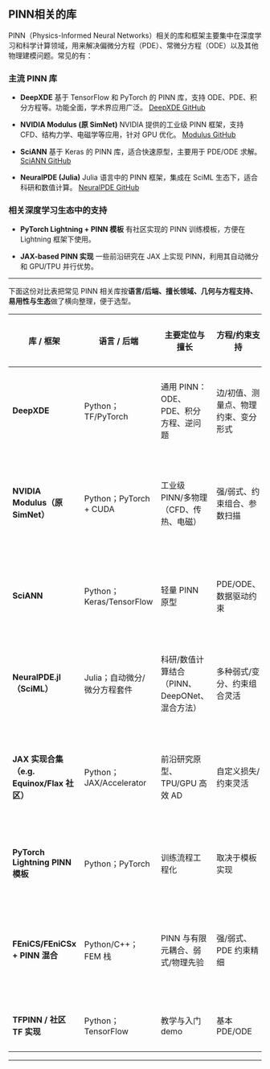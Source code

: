 ## PINN相关的库
PINN（Physics-Informed Neural Networks）相关的库和框架主要集中在深度学习和科学计算领域，用来解决偏微分方程（PDE）、常微分方程（ODE）以及其他物理建模问题。常见的有：

### 主流 PINN 库

* **DeepXDE**
  基于 TensorFlow 和 PyTorch 的 PINN 库，支持 ODE、PDE、积分方程等。功能全面，学术界应用广泛。
  [DeepXDE GitHub](https://github.com/lululxvi/deepxde)

* **NVIDIA Modulus (原 SimNet)**
  NVIDIA 提供的工业级 PINN 框架，支持 CFD、结构力学、电磁学等应用，针对 GPU 优化。
  [Modulus GitHub](https://github.com/NVIDIA/modulus)

* **SciANN**
  基于 Keras 的 PINN 库，适合快速原型，主要用于 PDE/ODE 求解。
  [SciANN GitHub](https://github.com/ehsanhaghighat/sciann)

* **NeuralPDE (Julia)**
  Julia 语言中的 PINN 框架，集成在 SciML 生态下，适合科研和数值计算。
  [NeuralPDE GitHub](https://github.com/SciML/NeuralPDE.jl)

### 相关深度学习生态中的支持

* **PyTorch Lightning + PINN 模板**
  有社区实现的 PINN 训练模板，方便在 Lightning 框架下使用。

* **JAX-based PINN 实现**
  一些前沿研究在 JAX 上实现 PINN，利用其自动微分和 GPU/TPU 并行优势。

---
下面这份对比表把常见 PINN 相关库按**语言/后端、擅长领域、几何与方程支持、易用性与生态**做了横向整理，便于选型。

| 库 / 框架                             | 语言 / 后端                 | 主要定位与擅长                       | 方程/约束支持            | 几何/网格 & 数据接口                     | 训练与工程化              | 生态/成熟度        | 许可证           | 适合人群/场景             |
| ---------------------------------- | ----------------------- | ----------------------------- | ------------------ | -------------------------------- | ------------------- | ------------- | ------------- | ------------------- |
| **DeepXDE**                        | Python；TF/PyTorch       | 通用 PINN：ODE、PDE、积分方程、逆问题      | 边/初值、测量点、物理约束、变分形式 | 内置常见几何体与采样；可导入点云/边界样本            | 单机为主；回调/自适应采样/多损权重  | 学术社区广、教程多     | MIT           | 想快速做学术原型与论文复现       |
| **NVIDIA Modulus（原 SimNet）**       | Python；PyTorch + CUDA   | 工业级 PINN/多物理（CFD、传热、电磁）       | 强/弱式、约束组合、参数扫描     | 几何构造器丰富；支持网格/点云/CFD数据            | 多 GPU、混合精度、部署示例完善   | 工业案例多、更新积极    | BSD-3         | 工程落地、需要 GPU 性能与规模化  |
| **SciANN**                         | Python；Keras/TensorFlow | 轻量 PINN 原型                    | PDE/ODE、数据驱动约束     | 以样本点为主；几何简洁                      | 简单易上手，API 类 Keras   | 相对轻量          | MIT           | 教学、课程实验、快速试错        |
| **NeuralPDE.jl（SciML）**            | Julia；自动微分/微分方程套件       | 科研/数值计算结合（PINN、DeepONet、混合方法） | 多种弱式/变分、约束组合灵活     | 与 DifferentialEquations/FEM 工具衔接 | 可与并行/参数估计/不确定性分析结合  | 学术深、与数值分析社区紧密 | MIT           | 需要高可组合性、数值方法深度      |
| **JAX 实现合集（e.g. Equinox/Flax 社区）** | Python；JAX/Accelerator  | 前沿研究原型、TPU/GPU 高效 AD          | 自定义损失/约束灵活         | 需自建几何与采样                         | pmap/vmap 易并行；编译优化强 | 零散但活跃         | 多为 Apache/MIT | 研究者、想要“高度可定制 + 高性能” |
| **PyTorch Lightning PINN 模板**      | Python；PyTorch          | 训练流程工程化                       | 取决于模板实现            | 自行组织                             | 日志、回调、分布式训练便捷       | 社区模板多样        | —             | 想把 PINN 纳入现有训练栈     |
| **FEniCS/FEniCSx + PINN 混合**       | Python/C++；FEM 栈        | PINN 与有限元耦合、弱式/物理先验           | 强/弱式、PDE 约束精细      | 网格/求解器成熟、复杂几何好用                  | 与 FEM 工作流集成         | 工程/科研两端兼顾     | LGPL          | 高精度 PDE、复杂几何与边界条件   |
| **TFPINN / 社区 TF 实现**              | Python；TensorFlow       | 教学与入门 demo                    | 基本 PDE/ODE         | 样本点为主                            | 轻量、便于教学             | 分散、更新不一       | 视项目而定         | 初学者、课堂演示            |

---
